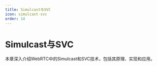 ```yaml
---
title: Simulcast与SVC
icon: simulcast-svc
order: 14
---
```


# Simulcast与SVC

本章深入介绍WebRTC中的Simulcast和SVC技术，包括其原理、实现和应用。
